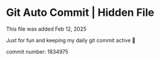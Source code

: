 # Git Auto Commit | Hidden File

This file was added Feb 12, 2025

Just for fun and keeping my daily git commit active 🤪

commit number: 1834975
